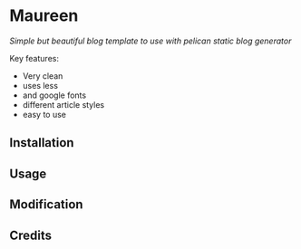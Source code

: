 Maureen
=======

*Simple but beautiful blog template to use with pelican static blog generator*

Key features:
* Very clean
* uses less
* and google fonts
* different article styles
* easy to use

Installation
------------

Usage
-----

Modification
------------

Credits
-------

